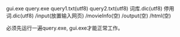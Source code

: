 gui.exe
query.exe
query1.txt(utf8)
query2.txt(utf8)
词库.dic(utf8)
停用词.dic(utf8)
/input(放置输入网页)
/movieInfo(空)
/output(空)
/html(空)

必须先运行一遍query.exe, gui.exe才能正常工作。